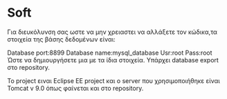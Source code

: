 # Soft
Για διευκόλυνση σας ωστε να μην χρειαστει να αλλάξετε τον κώδικα,τα στοιχεία της βάσης δεδομένων είναι:

Database port:8899
Database name:mysql_database
Usr:root
Pass:root
Ώστε να δημιουργήσετε μια με τα ίδια στοιχεία.
Υπάρχει database export στο repository.

To project ειναι Eclipse EE project
και ο server που χρησιμοποιήθηκε είναι Tomcat v 9.0 όπως φαίνεται και στο repository.
